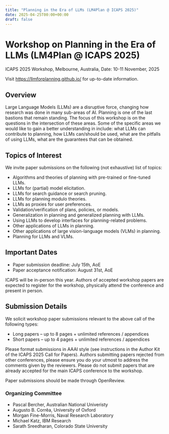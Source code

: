 ```yaml
---
title: "Planning in the Era of LLMs (LM4Plan @ ICAPS 2025)"
date: 2025-04-25T00:00+00:00
draft: false
---
```


# Workshop on Planning in the Era of LLMs (LM4Plan @ ICAPS 2025)

ICAPS 2025 Workshop, Melbourne, Australia, Date: 10-11 November, 2025

Visit https://llmforplanning.github.io/ for up-to-date information.


## Overview

Large Language Models (LLMs) are a disruptive force, changing how research was
done in many sub-areas of AI. Planning is one of the last bastions that remain
standing. The focus of this workshop is on the questions in the intersection of
these areas. Some of the specific areas we would like to gain a better
understanding in include: what LLMs can contribute to planning, how LLMs
can/should be used, what are the pitfalls of using LLMs, what are the guarantees
that can be obtained.

## Topics of Interest

We invite paper submissions on the following (not exhaustive) list of topics:

- Algorithms and theories of planning with pre-trained or fine-tuned LLMs.
- LLMs for (partial) model elicitation.
- LLMs for search guidance or search pruning.
- LLMs for planning modulo theories.
- LLMs as proxies for user preferences.
- Validation/verification of plans, policies, or models.
- Generalization in planning and generalized planning with LLMs.
- Using LLMs to develop interfaces for planning-related problems.
- Other applications of LLMs in planning.
- Other applications of large vision-language models (VLMs) in planning.
- Planning for LLMs and VLMs.


## Important Dates

- Paper submission deadline: July 15th, AoE
- Paper acceptance notification: August 31st, AoE

ICAPS will be in-person this year. Authors of accepted workshop papers are
expected to register for the workshop, physically attend the conference and
present in person.

## Submission Details

We solicit workshop paper submissions relevant to the above call of the following types:

- Long papers – up to 8 pages + unlimited references / appendices
- Short papers – up to 4 pages + unlimited references / appendices

Please format submissions in AAAI style (see instructions in the Author Kit of
the ICAPS 2025 Call for Papers). Authors submitting papers rejected from other
conferences, please ensure you do your utmost to address the comments given by
the reviewers. Please do not submit papers that are already accepted for the
main ICAPS conference to the workshop.

Paper submissions should be made through OpenReview.

### Organizing Committee
- Pascal Bercher, Australian National Univeristy
- Augusto B. Corrêa, University of Oxford
- Morgan Fine-Morris, Naval Research Laboratory
- Michael Katz, IBM Research
- Sarath Sreedharan, Colorado State University
